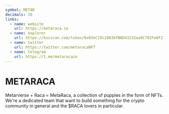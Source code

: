 ```yaml
---
symbol: METAR
decimals: 18
links:
  - name: website
    url: https://metaraca.io
  - name: explorer
    url: https://bscscan.com/token/0x63eC19c2983bfB0D43232aa9C792Fe6F27F63361
  - name: twitter
    url: https://twitter.com/metaracaNFT
  - name: telegram
    url: https://t.me/metaracaio
---
```


# METARACA

Metarverse + Raca = MetaRaca, a collection of puppies in the form of NFTs. We're a dedicated team that want to build something for the crypto community in general and the $RACA lovers in particular.

